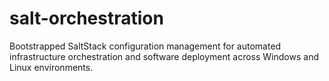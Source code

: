 # salt-orchestration
Bootstrapped SaltStack configuration management for automated infrastructure orchestration and software deployment across Windows and Linux environments.
